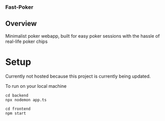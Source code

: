 ### Fast-Poker

## Overview
Minimalist poker webapp, built for easy poker sessions with the hassle of real-life poker chips

# Setup
Currently not hosted because this project is currently being updated.

To run on your local machine

```
cd backend
npx nodemon app.ts
```

```
cd frontend
npm start
```

